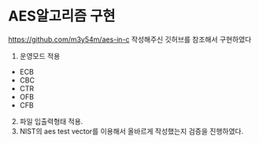 
# AES알고리즘 구현 
https://github.com/m3y54m/aes-in-c 작성해주신 깃허브를 참조해서 구현하였다
1. 운영모드 적용
- ECB
- CBC
- CTR
- OFB
- CFB
2. 파일 입출력형태 적용.
3. NIST의 aes test vector를 이용해서 올바르게 작성했는지 검증을 진행하였다.
